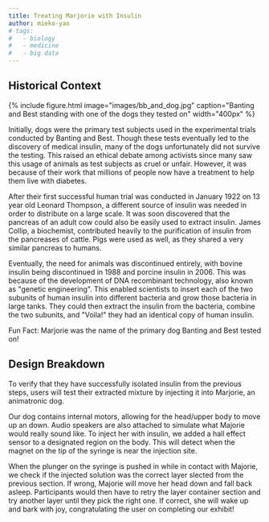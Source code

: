 ```yaml
---
title: Treating Marjorie with Insulin
author: mieko-yao
# tags:
#   - biology
#   - medicine
#   - big data
---
```


## Historical Context

{%
  include figure.html
  image="images/bb_and_dog.jpg"
  caption="Banting and Best standing with one of the dogs they tested on"
  width="400px"
%}

Initially, dogs were the primary test subjects used in the experimental trials conducted by Banting and Best. Though these tests eventually led to the discovery of medical insulin, many of the dogs unfortunately did not survive the testing. This raised an ethical debate among activists since many saw this usage of animals as test subjects as cruel or unfair. However, it was because of their work that millions of people now have a treatment to help them live with diabetes.

After their first successful human trial was conducted in January 1922 on 13 year old Leonard Thompson, a different source of insulin was needed in order to distribute on a large scale. It was soon discovered that the pancreas of an adult cow could also be easily used to extract insulin. James Collip, a biochemist, contributed heavily to the purification of insulin from the pancreases of cattle. Pigs were used as well, as they shared a very similar pancreas to humans.  

Eventually, the need for animals was discontinued entirely, with bovine insulin being discontinued in 1988 and porcine insulin in 2006. This was because of the development of DNA recombinant technology, also known as "genetic engineering".  This enabled scientists to insert each of the two subunits of human insulin into different bacteria and grow those bacteria in large tanks.  They could then extract the insulin from the bacteria, combine the two subunits, and "Voila!" they had an identical copy of human insulin.

Fun Fact: Marjorie was the name of the primary dog Banting and Best tested on!

## Design Breakdown

To verify that they have successfully isolated insulin from the previous steps, users will test their extracted mixture by injecting it into Marjorie, an animatronic dog. 

Our dog contains internal motors, allowing for the head/upper body to move up an down. Audio speakers are also attached to simulate what Majorie would really sound like. To inject her with insulin, we added a hall effect sensor to a designated region on the body. This will detect when the magnet on the tip of the syringe is near the injection site.

When the plunger on the syringe is pushed in while in contact with Majorie, we check if the injected solution was the correct layer slected from the previous section. If wrong, Majorie will move her head down and fall back asleep. Participants would then have to retry the layer container section and try another layer until they pick the right one. If correct, she will wake up and bark with joy, congratulating the user on completing our exhibit!

